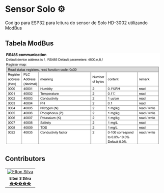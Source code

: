 # Sensor Solo ⚙

Codigo para ESP32 para leitura do sensor de Solo HD-3002 utilizando ModBus

## Tabela ModBus

<img src="https://github.com/eltonssilva/Sensor_Solo/blob/main/tabela_ModBus.jpeg" width="800px;" alt="Elton Silva"/>

## Contributors

<table>
    <tr>
        <td align="center"><a href="https://github.com/eltonssilva"><img src="https://avatars.githubusercontent.com/u/8157997?v=4" width="100px;" alt="Elton Silva"/><br /><sub><b>Elton S Silva</b></sub></a><br /><a href="https://github.com/eltonssilva" title="Code">�����</a></td>
    </tr>
</table>
